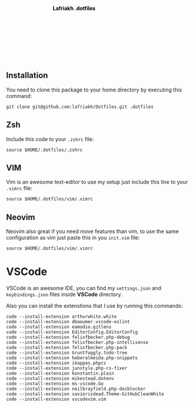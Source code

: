 <p align="center">
    <svg height="150" width="250">
        <text x="0" y="15" fill="black" font-weight="bold">Lafriakh .dotfiles</text>
        Sorry, your browser does not support inline SVG.
    </svg>
</p>

## Installation

You need to clone this package to your home directory by executing this command:

    git clone git@github.com:lafriakh/Dotfiles.git .dotfiles

## Zsh

Include this code to your `.zshrc` file:

    source $HOME/.dotfiles/.zshrc


## VIM

Vim is an awesome text-editor to use my setup just include this line to your `.vimrc` file:

    source $HOME/.dotfiles/vim/.vimrc

## Neovim

Neovim also great if you need move features than vim, to use the same configuration as vim just paste this in you `init.vim` file:

    source $HOME/.dotfiles/vim/.vimrc

# VSCode

VSCode is an awesome IDE, you can find my `settings.json` and `keybindings.json` files inside **VSCode** directory.

Also you can install the extenstions that I use by running this commands:

    code --install-extension arthurwhite.white
    code --install-extension dbaeumer.vscode-eslint
    code --install-extension eamodio.gitlens
    code --install-extension EditorConfig.EditorConfig
    code --install-extension felixfbecker.php-debug
    code --install-extension felixfbecker.php-intellisense
    code --install-extension felixfbecker.php-pack
    code --install-extension Gruntfuggly.todo-tree
    code --install-extension heberalmeida.php-snippets
    code --install-extension ikappas.phpcs
    code --install-extension junstyle.php-cs-fixer
    code --install-extension konstantin.plain
    code --install-extension mikestead.dotenv
    code --install-extension ms-vscode.Go
    code --install-extension neilbrayfield.php-docblocker
    code --install-extension saviorisdead.Theme-GitHubCleanWhite
    code --install-extension vscodevim.vim